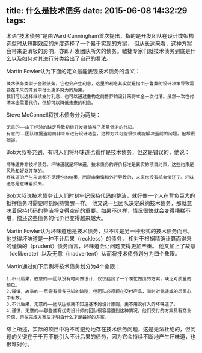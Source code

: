 title: 什么是技术债务
date: 2015-06-08 14:32:29
tags:
---
术语”技术债务“是由Ward Cunningham首次提出，指的是开发团队在设计或架构选型时从短期效应的角度选择了一个易于实现的方案，
但从长远来看，这种方案会带来更消极的影响，亦即开发团队所欠的债务。敏捷专家们就技术债务到底是什么以及如何对其进行分类给出了自己的看法。

Martin Fowler认为下面的定义最能表现技术债务的含义：
```
技术债务类似于金融债务，它也会产生利息，这里的利息其实就是指由于鲁莽的设计决策导致需要在未来的开发中付出更多努力的后果。
我们可以选择继续支付利息，也可以通过重构之前鲁莽的设计来将本金一次付清。虽然一次性付清本金需要代价，但却可以降低未来的利息。
```

Steve McConnell将技术债务分为两类：
```
无意的——由于经验的缺乏导致初级开发者编写了质量低劣的代码。
有意的——团队根据当前而非未来进行设计选型，这种方式可能很快就能解决当前的问题，但却很拙劣。
```
Bob大叔补充到，有时人们将坏味道也看作是技术债务，但这是错误的，他说：
```
坏味道并非技术债务。坏味道就是坏味道。技术债务的评价标准是真实的项目约束，这些约束是风险和好处并存的。
坏味道的产生永远都不是理性的结果，而是由懒惰和外行导致的，未来也没有机会偿还了。坏味道总是意味着损失。
```

Bob大叔说技术债务让人们时刻牢记保持代码的整洁，就好像一个人在背负巨大的抵押债务时需要时刻保持警醒一样。
他又说一旦团队决定采纳技术债务，那就意味着保持代码的整洁将变得空前的重要。如果不这样，情况很快就会变得糟糕不堪，偿还这些债务的代价也变得越来越大。

Martin Fowler认为坏味道也是技术债务，只不过是另一种形式的技术债务而已。他觉得坏味道是一种不计后果（reckless）的债务，
相对于根据精确计算而得来的谨慎的（prudent）债务而言，坏味道会让问题变得更加严重。
他又加上了故意（deliberate）以及无意（inadvertent）从而将技术债务划分为四个象限。

Martin通过如下示例将技术债务划分为4个象限：
```
1.不计后果，故意的——团队没有时间做设计，仅仅给出了一个匆忙做出的方案，缺乏对质量的预见。
2.谨慎，故意的——尽管有很多已知的缺陷，但团队必须现在交付产品，同时对此造成的后果心中有数。
3.不计后果，无意的——团队压根就不知道基本的设计原则，更不用说引入的坏味道了。
4.谨慎，无意的——那些拥有优秀设计师的团队很容易遇到这种情况。他们交付的方案具有商业价值，但在完成方案后才明白什么才是最好的方案。
```
综上所述，实际的项目中将不可避免地存在技术债务问题，这是无法杜绝的，但问题的关键在于千万不能引入不计后果的债务，因为它会持续不断地产生坏味道，也很难对付。